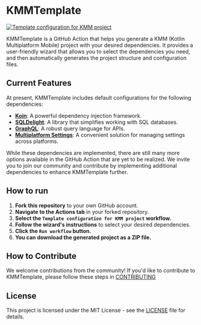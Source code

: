 # KMMTemplate

[![Template configuration for KMM project](https://github.com/daresaydigital/KMM-Template-Wizard/actions/workflows/template_configuration.yml/badge.svg)](https://github.com/daresaydigital/KMM-Template-Wizard/actions/workflows/template_configuration.yml)

KMMTemplate is a GitHub Action that helps you generate a KMM (Kotlin Multiplatform Mobile) project with your desired dependencies. It provides a user-friendly wizard that allows you to select the dependencies you need, and then automatically generates the project structure and configuration files.

## Current Features

At present, KMMTemplate includes default configurations for the following dependencies:

- **[Koin](https://insert-koin.io/)**: A powerful dependency injection framework.
- **[SQLDelight](https://cashapp.github.io/sqldelight/)**: A library that simplifies working with SQL databases.
- **[GraphQL](https://graphql.org/)**: A robust query language for APIs.
- **[Multiplatform Settings](https://github.com/radarsh/MultiplatformSettings)**: A convenient solution for managing settings across platforms.

While these dependencies are implemented, there are still many more options available in the GitHub Action that are yet to be realized. We invite you to join our community and contribute by implementing additional dependencies to enhance KMMTemplate further.

## How to run

1. **Fork this repository** to your own GitHub account.
2. **Navigate to the Actions tab** in your forked repository.
3. **Select the `Template configuration for KMM project` workflow.**
4. **Follow the wizard's instructions** to select your desired dependencies.
4. **Click the `Run workflow` button.**
6. **You can download the generated project as a ZIP file.**

## How to Contribute

We welcome contributions from the community! If you'd like to contribute to KMMTemplate, please follow these steps in [CONTRIBUTING](CONTRIBUTING)

## License

This project is licensed under the MIT License - see the [LICENSE](LICENSE) file for details.
